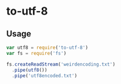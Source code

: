 # to-utf-8


## Usage
```js
var utf8 = require('to-utf-8')
var fs = require('fs')

fs.createReadStream('weirdencoding.txt')
  .pipe(utf8())
  .pipe('utf8encoded.txt')
```